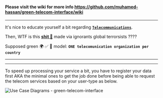 #### Please visit the wiki for more info https://github.com/muhamed-hassan/green-telecom-interface/wiki

***

It's nice to educate yourself a bit regarding [**`Telecommunications`**](https://en.wikipedia.org/wiki/Telecommunications).

Then, WTF is this [**shit 💩**](https://en.wikipedia.org/wiki/List_of_telephone_operating_companies) made via ignorants global terrorsists ???? 

Supposed green 🌍 ✅ 💯 model: **`ONE telecomunication organization per country`**

***
***

To speed up processing your service a bit, you have to register your data first AKA the minimal ones to get the job done before being able to request the telecom services based on your user-type as below.

![Use Case Diagrams - green-telecom-interface](https://github.com/muhamed-hassan/green-telecom-interface/assets/17825804/53c27e0b-2cc0-4720-b7e0-79e63a216b1a)
